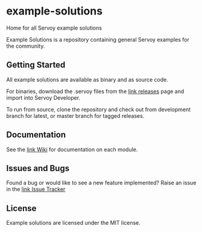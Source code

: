 # example-solutions
Home for all Servoy example solutions

Example Solutions is a repository containing general Servoy examples for the community.

## Getting Started

All example solutions are available as binary and as source code. 

For binaries, download the .servoy files from the [link releases](https://github.com/Servoy/example-solutions/releases) page and import into Servoy Developer.

To run from source, clone the repository and check out from development branch for latest, or master branch for tagged releases.

## Documentation

See the [link Wiki](https://github.com/Servoy/example-solutions/wiki) for documentation on each module.

## Issues and Bugs

Found a bug or would like to see a new feature implemented? Raise an issue in the [link Issue Tracker](https://github.com/Servoy/example-solutions/issues)

## License

Example solutions are licensed under the MIT license.



